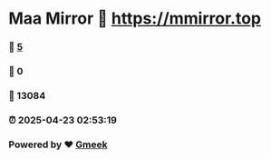 # Maa Mirror :link: https://mmirror.top 
### :page_facing_up: [5](https://mmirror.top/tag.html) 
### :speech_balloon: 0 
### :hibiscus: 13084 
### :alarm_clock: 2025-04-23 02:53:19 
### Powered by :heart: [Gmeek](https://github.com/Meekdai/Gmeek)
